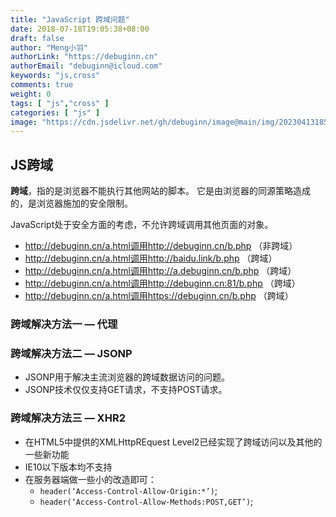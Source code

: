 ```yaml
---
title: "JavaScript 跨域问题"
date: 2018-07-18T19:05:38+08:00
draft: false
author: "Meng小羽"
authorLink: "https://debuginn.cn"
authorEmail: "debuginn@icloud.com"
keywords: "js,cross"
comments: true
weight: 0
tags: [ "js","cross" ]
categories: [ "js" ]
image: "https://cdn.jsdelivr.net/gh/debuginn/image@main/img/202304131856440.jpg"
---
```


## JS跨域

**跨域**，指的是浏览器不能执行其他网站的脚本。 它是由浏览器的同源策略造成的，是浏览器施加的安全限制。

JavaScript处于安全方面的考虑，不允许跨域调用其他页面的对象。

- http://debuginn.cn/a.html调用http://debuginn.cn/b.php    （非跨域）
- http://debuginn.cn/a.html调用http://baidu.link/b.php     （跨域）
- http://debuginn.cn/a.html调用http://a.debuginn.cn/b.php  （跨域）
- http://debuginn.cn/a.html调用http://debuginn.cn:81/b.php （跨域）
- http://debuginn.cn/a.html调用https://debuginn.cn/b.php   （跨域）

### 跨域解决方法一 — 代理

### 跨域解决方法二 — JSONP

- JSONP用于解决主流浏览器的跨域数据访问的问题。 
- JSONP技术仅仅支持GET请求，不支持POST请求。

### 跨域解决方法三 — XHR2

- 在HTML5中提供的XMLHttpREquest Level2已经实现了跨域访问以及其他的一些新功能 
- IE10以下版本均不支持 
- 在服务器端做一些小的改造即可： 
  - `header(‘Access-Control-Allow-Origin:*’)`; 
  - `header(‘Access-Control-Allow-Methods:POST,GET’)`;